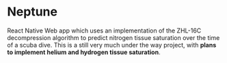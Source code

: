 # Neptune

React Native Web app which uses an implementation of the ZHL-16C decompression algorithm to predict nitrogen tissue saturation over the time of a scuba dive.
This is a still very much under the way project, with **plans to implement helium and hydrogen tissue saturation**.
